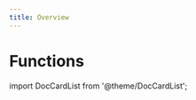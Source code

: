 ```yaml
---
title: Overview
---
```


# Functions

import DocCardList from '@theme/DocCardList';

<DocCardList />
